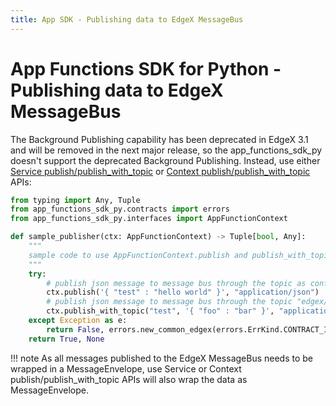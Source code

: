 ```yaml
---
title: App SDK - Publishing data to EdgeX MessageBus
---
```


# App Functions SDK for Python - Publishing data to EdgeX MessageBus

The Background Publishing capability has been deprecated in EdgeX 3.1 and will be removed in the next major release, so the app_functions_sdk_py doesn't support the deprecated Background Publishing.  Instead, use either [Service publish/publish_with_topic](../api/ApplicationServiceAPI.md#publish) or [Context publish/publish_with_topic](../api/AppFunctionContextAPI.md#publish) APIs:

```python
from typing import Any, Tuple
from app_functions_sdk_py.contracts import errors
from app_functions_sdk_py.interfaces import AppFunctionContext

def sample_publisher(ctx: AppFunctionContext) -> Tuple[bool, Any]:
    """
    sample code to use AppFunctionContext.publish and publish_with_topic APIs to publish json message to message bus
    """
    try:
        # publish json message to message bus through the topic as configured in Trigger/PublishTopic 
        ctx.publish('{ "test" : "hello world" }', "application/json")
        # publish json message to message bus through the topic "edgex/test"
        ctx.publish_with_topic("test", '{ "foo" : "bar" }', "application/json")
    except Exception as e:
        return False, errors.new_common_edgex(errors.ErrKind.CONTRACT_INVALID,f"sample_publisher: {e}")
    return True, None
```

!!! note
    As all messages published to the EdgeX MessageBus needs to be wrapped in a MessageEnvelope, use Service or Context publish/publish_with_topic APIs will also wrap the data as MessageEnvelope.
